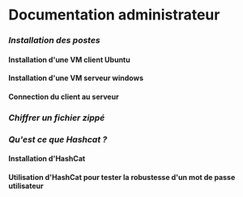 # Documentation administrateur

### *Installation des postes*

#### Installation d'une VM client Ubuntu

#### Installation d'une VM serveur windows

#### Connection du client au serveur

### *Chiffrer un fichier zippé*

### *Qu'est ce que Hashcat ?*

#### Installation d'HashCat

#### Utilisation d'HashCat pour tester la robustesse d'un mot de passe utilisateur
